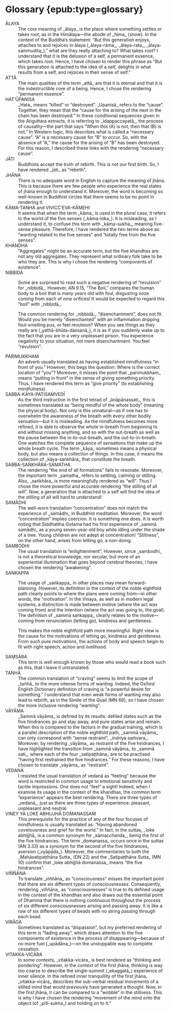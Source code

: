 # Glossary {epub:type=glossary}

<dl>
    <dt>ĀLAYA</dt>
    <dd>The core meaning of _ālaya_ is the place where something settles or takes root, as in the Himālaya—the abode of _hima_ (snow). In the context of the Buddha’s statement: “But this generation enjoys, attaches to and rejoices in ālaya (_ālaya-rāma_, _ālaya-rata_, _ālaya-sammudita_),” what are they really attaching to? What takes root? I understand that it is the delusion of a self, a permanent essence, which takes root. Hence, I have chosen to render this phrase as “But this generation is attached to the idea of a self, delights in what results from a self, and rejoices in their sense of self.”</dd>
    <dt>ATTĀ</dt>
    <dd>The main qualities of the term _attā_ are that it is eternal and that it is the indestructible core of a being. Hence, I chose the rendering “permanent essence”.</dd>
    <dt>HAT’ŪPANISA</dt>
    <dd>_Hata_ means “killed” or “destroyed”. _Upanisā_ refers to the “cause”. Together, they mean that the “cause for the arising of the next in the chain has been destroyed.” In these conditional sequences given in the Aṅguttara extracts, it is referring to _idappaccayatā_, the process of causality—the part that says “When this (A) is not, then that (B) is not.” In Western logic, this describes what is called a “necessary cause”. “A” is a necessary cause for “B” to occur. So, with the absence of “A,” the cause for the arising of “B” has been destroyed. For this reason, I described these links with the rendering “necessary cause”.</dd>
    <dt>JĀTI</dt>
    <dd>Buddhists accept the truth of rebirth. This is not our first birth. So, I have rendered _jāti_ as “rebirth”.</dd>
    <dt>JHĀNA</dt>
    <dd>There is no adequate word in English to capture the meaning of jhāna. This is because there are few people who experience the real states of jhāna enough to understand it. Moreover, the word is becoming so well-known in Buddhist circles that there seems to be no point in rendering it.</dd>
    <dt>KĀMA-TANHĀ and VIVICC’EVA-KĀMEHI</dt>
    <dd>It seems that when the term _kāma_ is used in the plural case, it refers to the world of the five senses (_kāma-loka_). It is misleading, as I understand it, to confuse this term with _kāma-sukha_, meaning five-sense pleasure. Therefore, I have rendered the two terms above as: “wanting related to the five senses” and “totally free from the five senses”.</dd>
    <dt>KHANDHA</dt>
    <dd>“Aggregates” might be an accurate term, but the five khandhas are not any old aggregates. They represent what ordinary folk take to be who they are. This is why I chose the rendering “components of existence”.</dd>
    <dt>NIBBIDĀ</dt>
    <dd><p>Some are surprised to read such a negative rendering of “revulsion” for _nibbidā_. However, AN 9.15, “The Boil,” compares the human body to a boil that is many years old with foul, disgusting ooze coming from each of nine orifices! It would be expected to regard this “boil” with _nibbidā_.</p><p>The common rendering for _nibbidā_, “disenchantment”, does not fit. Would you be merely “disenchanted” with an inflammation dripping foul-smelling pus, or feel revulsion? When you see things as they really are (_yathā-bhūta-dassanā_), it is as if you suddenly wake up to the fact that you are in a very unpleasant prison. You experience negativity to your situation, not mere disenchantment. You feel “revulsion”.</p></dd>
    <dt>PARIMUKKHAṀ</dt>
    <dd>An adverb usually translated as having established mindfulness “in front of you.” However, this begs the question: Where is the correct location of “you”? Moreover, it misses the point that _parimukkham_ means “putting in front” in the sense of giving something priority. Thus, I have rendered this term as “give priority” (to establishing mindfulness).</dd>
    <dt>SABBA-KĀYA-PATISAṀVEDĪ</dt>
    <dd>As the third instruction in the first tetrad of _ānāpānassati_, this is sometimes translated as “being mindful of the whole body” (meaning the physical body). Not only is this unnatural—as if one has to overwhelm the awareness of the breath with every other bodily sensation—but it is misleading. As the mindfulness becomes more refined, it is able to observe the whole in-breath from beginning to end without missing anything, and so with the out-breath as well as the pause between the in-to-out-breath, and the out-to-in-breath. One watches the complete sequence of sensations that make up the whole breath cycle. The term _kāya_ sometimes means a physical body, but also means a collection of things. In this case, it means the collection of _kāya-saṅkhāra_ that constitute the breath.</dd>
    <dt>SABBA-SAṄKHĀRA-SAMATHA</dt>
    <dd>The rendering “the end of all formations” fails to resonate. Moreover, the important term _samatha_ refers to settling, calming or stilling. Also, _saṅkhāra_ is more meaningfully rendered as “will”. Thus I chose the more powerful and accurate rendering “the stilling of all will”. Now, a generation that is attached to a self will find the idea of the stilling of all will hard to understand!</dd>
    <dt>SAMĀDHI</dt>
    <dd>The well-worn translation “concentration” does not match the experience of _samādhi_ in Buddhist meditation. Moreover, the word “concentration” implies coercion. It is something one does. It is worth noting that Siddhattha Gotama had his first experience of _sammā samādhi_ as a young seven-year-old boy while idling under the shade of a tree. Young children are not adept at concentration! “Stillness”, on the other hand, arises from letting go, a non-doing.</dd>
    <dt>SAMBODHI</dt>
    <dd>The usual translation is “enlightenment”. However, since _sambodhi_ is not a theoretical knowledge, nor secular, but more of an experiential illumination that goes beyond cerebral theories, I have chosen the rendering “awakening”.</dd>
    <dt>SAṄKAPPA</dt>
    <dd><p>The usage of _saṅkappa_ in other places may mean forward-planning. However, its definition in the context of the noble eightfold path clearly points to where the plans were coming from—in other words, the “motivation”. In the Vinaya, as well as in modern legal systems, a distinction is made between motive (where the act was coming from) and the intention (where the act was going to, the goal). The definition of _sammā saṅkappa_ clearly relates to the motive—coming from renunciation (letting go), kindness and gentleness.</p><p>This makes the noble eightfold path more meaningful. Right view is the cause for the motivations of letting go, kindness and gentleness. From such pure motivations, the actions of body and speech begin to fit with right speech, action and livelihood.</p></dd>
    <dt>SAṂSĀRA</dt>
    <dd>This term is well enough known by those who would read a book such as this, that I leave it untranslated.</dd>
    <dt>TAṄHĀ</dt>
    <dd>The common translation of “craving” seems to limit the scope of _taṅhā_ to the more intense forms of wanting. Indeed, the Oxford English Dictionary definition of craving is “a powerful desire for something.” I understand that even weak forms of wanting may also lead to rebirth, as in the Simile of the Quail (MN 66), so I have chosen the more inclusive rendering “wanting”.</dd>
    <dt>VĀYĀMA</dt>
    <dd>_Sammā vāyāma_ is defined by its results: defiled states such as the five hindrances go and stay away, and pure states arise and remain. When this is compared to the factors in the gradual training, which is a parallel description of the noble eightfold path, _sammā vāyāma_ can only correspond with “sense restraint”, _indriya saṁvara_. Moreover, by rendering _vāyāma_ as restraint of the five hindrances, I have highlighted the transition from _sammā vāyāma_ to _sammā sati_, where each of the four _satipaṭṭhāna_ are to be practised “having first restrained the five hindrances.” For these reasons, I have chosen to translate _vāyāma_ as “restraint”.</dd>
    <dt>VEDANĀ</dt>
    <dd>I resisted the usual translation of vedanā as “feeling” because the word is restricted in common usage to emotional sensitivity and tactile impressions. One does not “feel” a sight! Indeed, when I examine its usage in the context of the khandhas, the common term “experience” appears the best rendering. There are three types of _vedanā_, just as there are three types of experience: pleasant, unpleasant and neutral.</dd>
    <dt>VINEY YA LOKE ABHIJJHĀ DOMANASSAṀ</dt>
    <dd>This prerequisite for the practice of any of the four focuses of mindfulness is usually translated as: “Having abandoned covetousness and grief for the world.” In fact, in the suttas, _loke abhijjhā_ is a common synonym for _kāmacchanda_, being the first of the five hindrances. The term _domanassa_ occurs once in the suttas (AN 3.33) as a synonym for the second of the five hindrances, aversion (_vyāpāda_). Moreover, the commentaries to both the _Mahāsatipaṭṭhāna Sutta_ (DN 22) and the _Satipaṭṭhāna Sutta_ (MN 10) confirm that _loke abhijjhā domanassa_ means “the five hindrances”.</dd>
    <dt>VIÑÑĀNA</dt>
    <dd>To translate _viññāna_ as “consciousness” misses the important point that there are six different types of consciousnesses. Consequently, rendering _viññāna_ as “consciousnesses” is true to its defined usage in the context of the khandhas and also draws out the essential point of Dhamma that there is nothing continuous throughout the process of six different consciousnesses arising and passing away. It is like a row of six different types of beads with no string passing through each bead.</dd>
    <dt>VIRĀGA</dt>
    <dd>Sometimes translated as “dispassion”, but my preferred rendering of this term is “fading away”, which draws attention to the five components of existence in the process of disappearing—because of no more fuel (_upādāna_)—on the unstoppable way to complete cessation.</dd>
    <dt>VITAKKA-VICĀRA</dt>
    <dd>In some contexts, _vitakka-vicāra_ is best rendered as “thinking and pondering”. However, in the context of the first jhāna, thinking is way too coarse to describe the single-summit (_ekaggatā_) experience of inner
    silence. In the refined inner tranquillity of the first jhāna, _vitakka-vicāra_ describes the sub-verbal residual movements of a stilled mind that would previously have generated a thought. Now, in the first jhāna, it can be compared to a “wobble” in the stillness. This is why I have chosen the rendering “movement of the mind onto the object (of _pīti-sukha_) and holding on to it.”</dd>
</dl>
